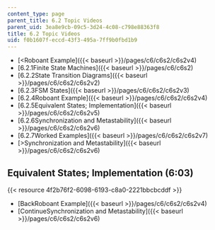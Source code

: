 ```yaml
---
content_type: page
parent_title: 6.2 Topic Videos
parent_uid: 3ea8e9cb-09c5-3d24-4c08-c798e88363f8
title: 6.2 Topic Videos
uid: f0b1607f-eccd-43f3-495a-7ff9b0fbd1b9
---
```


*   [<Roboant Example]({{< baseurl >}}/pages/c6/c6s2/c6s2v4)
*   [6.2.1Finite State Machines]({{< baseurl >}}/pages/c6/c6s2)
*   [6.2.2State Transition Diagrams]({{< baseurl >}}/pages/c6/c6s2/c6s2v2)
*   [6.2.3FSM States]({{< baseurl >}}/pages/c6/c6s2/c6s2v3)
*   [6.2.4Roboant Example]({{< baseurl >}}/pages/c6/c6s2/c6s2v4)
*   [6.2.5Equivalent States; Implementation]({{< baseurl >}}/pages/c6/c6s2/c6s2v5)
*   [6.2.6Synchronization and Metastability]({{< baseurl >}}/pages/c6/c6s2/c6s2v6)
*   [6.2.7Worked Examples]({{< baseurl >}}/pages/c6/c6s2/c6s2v7)
*   [\>Synchronization and Metastability]({{< baseurl >}}/pages/c6/c6s2/c6s2v6)

Equivalent States; Implementation (6:03)
----------------------------------------

{{< resource 4f2b76f2-6098-6193-c8a0-2221bbcbcddf >}}

*   [BackRoboant Example]({{< baseurl >}}/pages/c6/c6s2/c6s2v4)
*   [ContinueSynchronization and Metastability]({{< baseurl >}}/pages/c6/c6s2/c6s2v6)